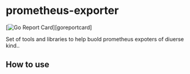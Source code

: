 # prometheus-exporter

[![Go Report Card](https://goreportcard.com/report/github.com/prezhdarov/prometheus-exporter)][goreportcard]

Set of tools and libraries to help buold prometheus expoters of diuerse kind..

## How to use
